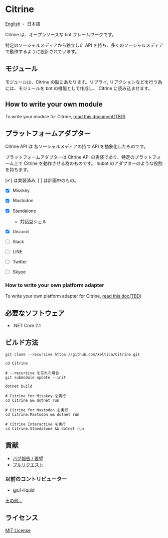 # Citrine

[English](README.md) ・ 日本語

Citrine は、オープンソースな bot フレームワークです。

特定のソーシャルメディアから独立した API を持ち、多くのソーシャルメディアで動作するように設計されています。


## モジュール

モジュールは、Citrine の脳にあたります。リプライ, リアクションなどを行う為には、モジュールを bot の機能として作成し、 Citrine に読み込ませます。

## How to write your own module

To write your module for Citrine, [read this document(TBD)](/docs/module)

## プラットフォームアダプター

Citrine API は 各ソーシャルメディアの持つ API を抽象化したものです。

プラットフォームアダプターは Citrine API の実装であり、特定のプラットフォーム上で Citrine を動作させる為のものです。 hubot のアダプターのような役割を持ちます。

[✔] は実装済み, [ ] は計画中のもの。

- [x] Misskey
- [x] Mastodon
- [x] Standalone
	- 対話型シェル
- [x] Discord
- [ ] Slack
- [ ] LINE
- [ ] Twitter
- [ ] Skype


### How to write your own platform adapter

To write your own platform adapter for Citrine, [read this doc(TBD)](/docs/adapter)

## 必要なソフトウェア

- .NET Core 2.1

## ビルド方法

```shell
git clone --recursive https://github.com/Xeltica/Citrine.git

cd Citrine

# --recursive を忘れた場合
git submodule update --init

dotnet build

# Citrine for Misskey を実行
cd Citrine && dotnet run

# Citrine for Mastodon を実行
cd Citrine.Mastodon && dotnet run

# Citrine Interactive を実行
cd Citrine.Standalone && dotnet run
```


## 貢献

- [バグ報告 / 要望](//github.com/xeltica/citrine/issues/new)
- [プルリクエスト](//github.com/xeltica/citrine/compare)

### 以前のコントリビューター

- @u1-liquid

[その他...](//github.com/Xeltica/Citrine/graphs/contributors)

## ライセンス

[MIT License](LICENSE)
